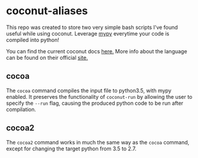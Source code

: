 # coconut-aliases
This repo was created to store two very simple bash scripts I've found useful while using coconut. Leverage [mypy](http://mypy-lang.org) everytime your code is compiled into python!

You can find the current coconut docs [here.](https://media.readthedocs.org/pdf/coconut/develop/coconut.pdf)
More info about the language can be found on their official [site.](http://coconut-lang.org)

## cocoa
The `cocoa` command compiles the input file to python3.5, with mypy enabled. It preserves the functionality of `coconut-run` by allowing the user to specify the `--run` flag, causing the produced python code to be run after compilation.

## cocoa2
The `cocoa2` command works in much the same way as the `cocoa` command, except for changing the target python from 3.5 to 2.7.
